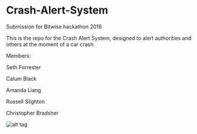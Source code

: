 # Crash-Alert-System
Submission for Bitwise hackathon 2016

This is the repo for the Crash Alert System, designed to alert authorities and others at the moment of a car crash.

Members:

Seth Forrester

Calum Black

Amanda Liang

Russell Slighton

Christopher Bradsher

![alt tag](https://raw.githubusercontent.com/sethf99/Crash-Alert-System/master/Images/Logo.png)
